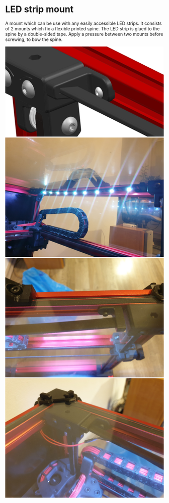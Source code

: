 # LED strip mount

A mount which can be use with any easily accessible LED strips. It consists of 2 mounts which fix a flexible printed spine. The LED strip is glued to the spine by a double-sided tape. Apply a pressure between two mounts before screwing, to bow the spine.

![Alt text](./photos/1.jpg)
![Alt text](./photos/2.jpg)
![Alt text](./photos/3.jpg)
![Alt text](./photos/4.jpg)
